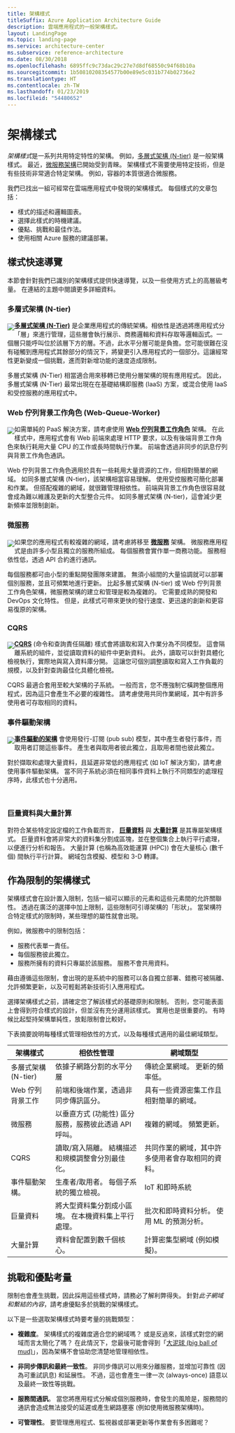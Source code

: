 ```yaml
---
title: 架構樣式
titleSuffix: Azure Application Architecture Guide
description: 雲端應用程式的一般架構樣式。
layout: LandingPage
ms.topic: landing-page
ms.service: architecture-center
ms.subservice: reference-architecture
ms.date: 08/30/2018
ms.openlocfilehash: 6895ffc9c73dac29c27e7d8df68550c94f68b10a
ms.sourcegitcommit: 1b50810208354577b00e89e5c031b774b02736e2
ms.translationtype: HT
ms.contentlocale: zh-TW
ms.lasthandoff: 01/23/2019
ms.locfileid: "54480652"
---
```

# <a name="architecture-styles"></a>架構樣式

*架構樣式*是一系列共用特定特性的架構。 例如，[多層式架構 (N-tier)][n-tier] 是一般架構樣式。 最近，[微服務架構][microservices]已開始受到青睞。 架構樣式不需要使用特定技術，但是有些技術非常適合特定架構。 例如，容器的本質很適合微服務。

我們已找出一組可經常在雲端應用程式中發現的架構樣式。 每個樣式的文章包括：

- 樣式的描述和邏輯圖表。
- 選擇此樣式的時機建議。
- 優點、挑戰和最佳作法。
- 使用相關 Azure 服務的建議部署。

## <a name="a-quick-tour-of-the-styles"></a>樣式快速導覽

本節會針對我們已識別的架構樣式提供快速導覽，以及一些使用方式上的高層級考量。 在連結的主題中閱讀更多詳細資料。

### <a name="n-tier"></a>多層式架構 (N-tier)

<!-- markdownlint-disable MD033 -->

<img src="./images/n-tier-sketch.svg" style="float:left; margin-top:6px;"/>

<!-- markdownlint-enable MD033 -->

**[多層式架構 (N-Tier)][n-tier]** 是企業應用程式的傳統架構。相依性是透過將應用程式分「層」來進行管理，這些層會執行展示、商務邏輯和資料存取等邏輯函式。一個層只能呼叫位於該層下方的層。不過，此水平分層可能是負擔。您可能很難在沒有碰觸到應用程式其餘部分的情況下，將變更引入應用程式的一個部分。這讓經常性更新變成一個挑戰，進而對新增功能的速度造成限制。

多層式架構 (N-Tier) 相當適合用來移轉已使用分層架構的現有應用程式。 因此，多層式架構 (N-Tier) 最常出現在在基礎結構即服務 (IaaS) 方案，或混合使用 IaaS 和受控服務的應用程式中。

### <a name="web-queue-worker"></a>Web 佇列背景工作角色 (Web-Queue-Worker)

<!-- markdownlint-disable MD033 -->

<img src="./images/web-queue-worker-sketch.svg" style="float:left; margin-top:6px;"/>

<!-- markdownlint-enable MD033 -->

如需單純的 PaaS 解決方案，請考慮使用 **[Web 佇列背景工作角色](./web-queue-worker.md)** 架構。 在此樣式中，應用程式會有 Web 前端來處理 HTTP 要求，以及有後端背景工作角色來執行耗用大量 CPU 的工作或長時間執行作業。 前端會透過非同步的訊息佇列與背景工作角色通訊。

Web 佇列背景工作角色適用於具有一些耗用大量資源的工作，但相對簡單的網域。 如同多層式架構 (N-tier)，該架構相當容易理解。 使用受控服務可簡化部署和作業。 但搭配複雜的網域，就很難管理相依性。 前端與背景工作角色很容易就會成為難以維護及更新的大型整合元件。 如同多層式架構 (N-tier)，這會減少更新頻率並限制創新。

### <a name="microservices"></a>微服務

<!-- markdownlint-disable MD033 -->

<img src="./images/microservices-sketch.svg" style="float:left; margin-top:6px;"/>

<!-- markdownlint-enable MD033 -->

如果您的應用程式有較複雜的網域，請考慮將移至 **[微服務][microservices]** 架構。 微服務應用程式是由許多小型且獨立的服務所組成。 每個服務會實作單一商務功能。 服務相依性低，透過 API 合約進行通訊。

每個服務都可由小型的重點開發團隊來建置。 無須小組間的大量協調就可以部署個別服務，並且可頻繁地進行更新。 比起多層式架構 (N-tier) 或 Web 佇列背景工作角色架構，微服務架構的建立和管理是較為複雜的。 它需要成熟的開發和 DevOps 文化特性。 但是，此樣式可帶來更快的發行速度、更迅速的創新和更容易復原的架構。

### <a name="cqrs"></a>CQRS

<!-- markdownlint-disable MD033 -->

<img src="./images/cqrs-sketch.svg" style="float:left; margin-top:6px;"/>

<!-- markdownlint-enable MD033 -->

**[CQRS](./cqrs.md)** (命令和查詢責任隔離) 樣式會將讀取和寫入作業分為不同模型。 這會隔離系統的組件，並從讀取資料的組件中更新資料。 此外，讀取可以針對具體化檢視執行，實際地與寫入資料庫分開。 這讓您可個別調整讀取和寫入工作負載的規模，以及針對查詢最佳化具體化檢視。

CQRS 最適合套用至較大架構的子系統。 一般而言，您不應強制它橫跨整個應用程式，因為這只會產生不必要的複雜性。 請考慮使用共同作業網域，其中有許多使用者可存取相同的資料。

### <a name="event-driven-architecture"></a>事件驅動架構

<!-- markdownlint-disable MD033 -->

<img src="./images/event-driven-sketch.svg" style="float:left; margin-top:6px;"/>

**[事件驅動的架構](./event-driven.md)** 會使用發行-訂閱 (pub sub) 模型，其中產生者發行事件，而取用者訂閱這些事件。 產生者與取用者彼此獨立，且取用者間也彼此獨立。

對於擷取和處理大量資料，且延遲非常低的應用程式 (如 IoT 解決方案)，請考慮使用事件驅動架構。 當不同子系統必須在相同事件資料上執行不同類型的處理程序時，此樣式也十分適用。

<br />

<!-- markdownlint-enable MD033 -->

### <a name="big-data-big-compute"></a>巨量資料與大量計算

對符合某些特定設定檔的工作負載而言， **[巨量資料](./big-data.md)** 與 **[大量計算](./big-compute.md)** 是其專屬架構樣式。 巨量資料會將非常大的資料集分割成區塊，並在整個集合上執行平行處理，以便進行分析和報告。 大量計算 (也稱為高效能運算 (HPC)) 會在大量核心 (數千個) 間執行平行計算。 網域包含模擬、模型和 3-D 轉譯。

## <a name="architecture-styles-as-constraints"></a>作為限制的架構樣式

架構樣式會在設計置入限制，包括一組可以顯示的元素和這些元素間的允許關聯性。 透過在廣泛的選擇中加上限制，這些限制可引導架構的「形狀」。 當架構符合特定樣式的限制時，某些理想的屬性就會出現。

例如，微服務中的限制包括：

- 服務代表單一責任。
- 每個服務彼此獨立。
- 服務所擁有的資料只專屬於該服務。 服務不會共用資料。

藉由遵循這些限制，會出現的是系統中的服務可以各自獨立部署、錯務可被隔離、允許頻繁更新，以及可輕鬆將新技術引入應用程式。

選擇架構樣式之前，請確定您了解該樣式的基礎原則和限制。 否則，您可能表面上會得到符合樣式的設計，但並沒有充分運用該樣式。 實用也是很重要的。 有時候比起堅持架構單純性，放鬆限制會比較好。

下表摘要說明每種樣式管理相依性的方式，以及每種樣式適用的最佳網域類型。

| 架構樣式 | 相依性管理 | 網域類型 |
|--------------------|------------------------|-------------|
| 多層式架構 (N-tier) | 依據子網路分割的水平分層 | 傳統企業網域。 更新的頻率低。 |
| Web 佇列背景工作 | 前端和後端作業，透過非同步傳訊區分。 | 具有一些資源密集工作且相對簡單的網域。 |
| 微服務 | 以垂直方式 (功能性) 區分服務，服務彼此透過 API 呼叫。 | 複雜的網域。 頻繁更新。 |
| CQRS | 讀取/寫入隔離。 結構描述和規模調整會分別最佳化。 | 共同作業的網域，其中許多使用者會存取相同的資料。 |
| 事件驅動架構。 | 生產者/取用者。 每個子系統的獨立檢視。 | IoT 和即時系統 |
| 巨量資料 | 將大型資料集分割成小區塊。 在本機資料集上平行處理。 | 批次和即時資料分析。 使用 ML 的預測分析。 |
| 大量計算| 資料會配置到數千個核心。 | 計算密集型網域 (例如模擬)。 |

## <a name="consider-challenges-and-benefits"></a>挑戰和優點考量

限制也會產生挑戰，因此採用這些樣式時，請務必了解利弊得失。 針對*此子網域和繫結的內容*，請考慮優點多於挑戰的架構樣式。

以下是一些選取架構樣式時要考量的挑戰類型：

- **複雜度**。 架構樣式的複雜度適合您的網域嗎？ 或是反過來，該樣式對您的網域而言太簡化了嗎？ 在此情況下，您最後可能會得到「[大泥球 (big ball of mud)][ball-of-mud]」，因為架構不會協助您清楚地管理相依性。

- **非同步傳訊和最終一致性**。 非同步傳訊可以用來分離服務，並增加可靠性 (因為可重試訊息) 和延展性。 不過，這也會產生一律一次 (always-once) 語意以及最終一致性等挑戰。

- **服務間通訊**。 當您將應用程式分解成個別服務時，會發生的風險是，服務間的通訊會造成無法接受的延遲或產生網路壅塞 (例如使用微服務架構時)。

- **可管理性**。 要管理應用程式、監視器或部署更新等作業會有多困難呢？

[ball-of-mud]: https://en.wikipedia.org/wiki/Big_ball_of_mud
[microservices]: ./microservices.md
[n-tier]: ./n-tier.md
